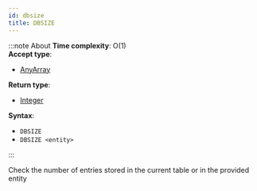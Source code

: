 ```yaml
---
id: dbsize
title: DBSIZE
---
```

        

:::note About
**Time complexity**: O(1)  
**Accept type**:

- [AnyArray](../protocol/data-types.md#any-array)

**Return type**:

- [Integer](../protocol/skyhash.md#unsigned-integers-)

**Syntax**:

- `DBSIZE`
- `DBSIZE <entity>`

:::

Check the number of entries stored in the current table or in the provided entity
